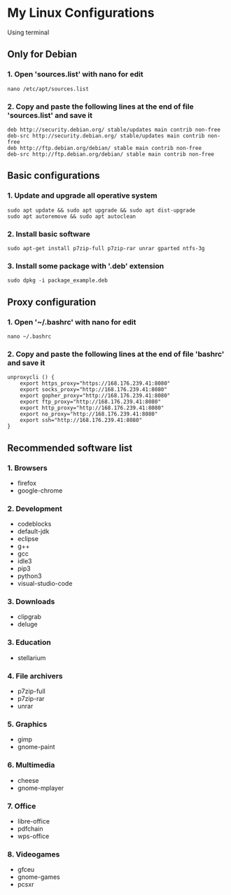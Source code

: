 # My Linux Configurations
Using terminal

## Only for Debian
### 1. Open 'sources.list' with nano for edit
```
nano /etc/apt/sources.list
````
### 2. Copy and paste the following lines at the end of file 'sources.list' and save it
```
deb http://security.debian.org/ stable/updates main contrib non-free
deb-src http://security.debian.org/ stable/updates main contrib non-free
deb http://ftp.debian.org/debian/ stable main contrib non-free
deb-src http://ftp.debian.org/debian/ stable main contrib non-free
```
## Basic configurations
### 1. Update and upgrade all operative system
```
sudo apt update && sudo apt upgrade && sudo apt dist-upgrade
sudo apt autoremove && sudo apt autoclean
```

### 2. Install basic software 
```
sudo apt-get install p7zip-full p7zip-rar unrar gparted ntfs-3g
```

### 3. Install some package with '.deb' extension
```
sudo dpkg -i package_example.deb
```

## Proxy configuration
### 1. Open '~/.bashrc' with nano for edit
```
nano ~/.bashrc 
```

### 2. Copy and paste the following lines at the end of file 'bashrc' and save it
```
unproxycli () {
    export https_proxy="https://168.176.239.41:8080"
    export socks_proxy="http://168.176.239.41:8080"
    export gopher_proxy="http://168.176.239.41:8080"
    export ftp_proxy="http://168.176.239.41:8080"
    export http_proxy="http://168.176.239.41:8080"
    export no_proxy="http://168.176.239.41:8080"
    export ssh="http://168.176.239.41:8080"
}
```

## Recommended software list
### 1. Browsers
- firefox
- google-chrome

### 2. Development
- codeblocks
- default-jdk
- eclipse
- g++ 
- gcc
- idle3
- pip3
- python3
- visual-studio-code

### 3. Downloads
- clipgrab
- deluge

### 3. Education 
- stellarium

### 4. File archivers
- p7zip-full
- p7zip-rar
- unrar

### 5. Graphics
- gimp
- gnome-paint

### 6. Multimedia
- cheese
- gnome-mplayer

### 7. Office
- libre-office
- pdfchain
- wps-office

### 8. Videogames
- gfceu
- gnome-games
- pcsxr
